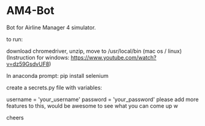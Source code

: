 # AM4-Bot
Bot for Airline Manager 4 simulator.

to run:

download chromedriver, unzip, move to /usr/local/bin (mac os / linux)
(Instruction for windows: https://www.youtube.com/watch?v=dz59GsdvUF8)

In anaconda prompt:
pip install selenium

create a secrets.py file with variables:

 username = 'your_username'
 password = 'your_password'
please add more features to this, would be awesome to see what you can come up w

cheers
